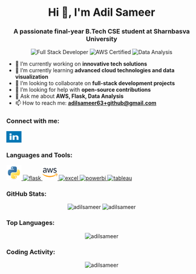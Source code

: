 <h1 align="center">Hi 👋, I'm Adil Sameer</h1>
<h3 align="center">A passionate final-year B.Tech CSE student at Sharnbasva University</h3>

<p align="center">
  <img src="https://img.shields.io/badge/Full_Stack_Developer-Python%20(Flask)-brightgreen" alt="Full Stack Developer">
  <img src="https://img.shields.io/badge/Cloud-AWS-blue" alt="AWS Certified">
  <img src="https://img.shields.io/badge/Data_Analysis-Excel%2C%20Power%20BI%2C%20Tableau-yellow" alt="Data Analysis">
</p>

- 🔭 I’m currently working on **innovative tech solutions**
- 🌱 I’m currently learning **advanced cloud technologies and data visualization**
- 👯 I’m looking to collaborate on **full-stack development projects**
- 🤔 I’m looking for help with **open-source contributions**
- 💬 Ask me about **AWS, Flask, Data Analysis**
- 📫 How to reach me: **[adilsameer63+github@gmail.com](mailto:adilsameer63+github@gmail.com)**

<h3 align="left">Connect with me:</h3>
<p align="left">
  <a href="https://www.linkedin.com/in/adil-sameer/" target="blank"><img align="center" src="https://raw.githubusercontent.com/edent/SuperTinyIcons/master/images/svg/linkedin.svg" alt="linkedin" height="30" width="40" /></a>

<h3 align="left">Languages and Tools:</h3>
<p align="left"> 
  <a href="https://www.python.org" target="_blank"> <img src="https://raw.githubusercontent.com/devicons/devicon/master/icons/python/python-original.svg" alt="python" width="40" height="40"/> </a>
  <a href="https://flask.palletsprojects.com/" target="_blank"> <img src="https://www.vectorlogo.zone/logos/pocoo_flask/pocoo_flask-icon.svg" alt="flask" width="40" height="40"/> </a>
  <a href="https://aws.amazon.com" target="_blank"> <img src="https://raw.githubusercontent.com/devicons/devicon/master/icons/amazonwebservices/amazonwebservices-original-wordmark.svg" alt="aws" width="40" height="40"/> </a>
  <a href="https://www.microsoft.com/en-us/microsoft-365/excel" target="_blank"> <img src="https://cdn.worldvectorlogo.com/logos/microsoft-excel-2013.svg" alt="excel" width="40" height="40"/> </a>
  <a href="https://powerbi.microsoft.com/" target="_blank"> <img src="https://www.vectorlogo.zone/logos/microsoft_powerbi/microsoft_powerbi-icon.svg" alt="powerbi" width="40" height="40"/> </a>
  <a href="https://www.tableau.com/" target="_blank"> <img src="https://cdn.worldvectorlogo.com/logos/tableau-logo.svg" alt="tableau" width="80" height="40"/> </a>
</p>

<h3 align="left">GitHub Stats:</h3>
<p align="center">
  <img src="https://github-readme-stats.vercel.app/api?username=adilsameer&show_icons=true&theme=radical" alt="adilsameer" />
  <img src="https://github-readme-streak-stats.herokuapp.com/?user=adilsameer&theme=radical" alt="adilsameer" />
</p>

<h3 align="left">Top Languages:</h3>
<p align="center">
  <img src="https://github-readme-stats.vercel.app/api/top-langs/?username=adilsameer&layout=compact&theme=radical" alt="adilsameer" />
</p>

<h3 align="left">Coding Activity:</h3>
<p align="center">
  <img src="https://github-readme-activity-graph.cyclic.app/graph?username=adilsameer&theme=react-dark" alt="adilsameer" />
</p>
